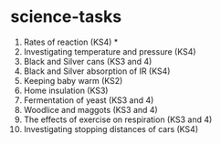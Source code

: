 # science-tasks

1. Rates of reaction (KS4) *
1. Investigating temperature and pressure (KS4)
1. Black and Silver cans (KS3 and 4)
1. Black and Silver absorption of IR (KS4)
1. Keeping baby warm (KS2)
1. Home insulation (KS3)
1. Fermentation of yeast (KS3 and 4)
1. Woodlice and maggots (KS3 and 4)
1. The effects of exercise on respiration (KS3 and 4)
1. Investigating stopping distances of cars (KS4)
